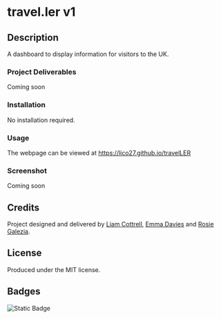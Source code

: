 # travel.ler v1

## Description
A dashboard to display information for visitors to the UK.

### Project Deliverables
Coming soon

### Installation
No installation required.

### Usage
The webpage can be viewed at https://lico27.github.io/travelLER
 <!-- and the JavaScript can be viewed in the repository at /script.js. -->

### Screenshot
<!-- ![Screenshot of completed project](/screenshot.png) -->
Coming soon

## Credits
Project designed and delivered by [Liam Cottrell](https://github.com/lico27), [Emma Davies](https://github.com/E-Davies) and [Rosie Galezia](https://github.com/rosiegalezia). 

## License
Produced under the MIT license.

## Badges
![Static Badge](https://img.shields.io/badge/project-in_progress-blue)

<!-- ## Badges
![Static Badge](https://img.shields.io/badge/project-complete-brightgreen) -->
